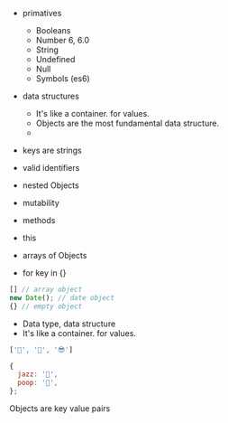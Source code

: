 * primatives
  - Booleans
  - Number 6, 6.0 
  - String
  - Undefined
  - Null
  - Symbols (es6)


* data structures
  - It's like a container. for values.
  - Objects are the most fundamental data structure.
  - 

* keys are strings
* valid identifiers
* nested Objects

* mutability

* methods
* this

* arrays of Objects
* for key in {}


```js
[] // array object
new Date(); // date object
{} // empty object
```

* Data type, data structure
* It's like a container. for values.

```js
['🤗', '💩', '😎']

{
  jazz: '🤗',
  poop: '💩',
};
```

Objects are key value pairs
